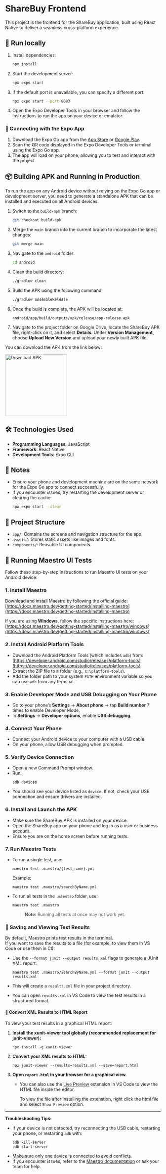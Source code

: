 # ShareBuy Frontend

This project is the frontend for the ShareBuy application, built using React Native to deliver a seamless cross-platform experience.

## 🚀 Run locally

1. Install dependencies:

   ```sh
   npm install
   ```

2. Start the development server:

   ```sh
   npx expo start
   ```

3. If the default port is unavailable, you can specify a different port:

   ```sh
   npx expo start --port 8083
   ```

4. Open the Expo Developer Tools in your browser and follow the instructions to run the app on your device or emulator.

### 📱 Connecting with the Expo App

1. Download the Expo Go app from the [App Store](https://apps.apple.com/) or [Google Play](https://play.google.com/).
2. Scan the QR code displayed in the Expo Developer Tools or terminal using the Expo Go app.
3. The app will load on your phone, allowing you to test and interact with the project.

## 📦 Building APK and Running in Production

To run the app on any Android device without relying on the Expo Go app or development server, you need to generate a standalone APK that can be installed and executed on all Android devices.

1. Switch to the `build-apk` branch:
   ```sh
   git checkout build-apk
   ```
2. Merge the `main` branch into the current branch to incorporate the latest changes:
   ```sh
   git merge main
   ```
3. Navigate to the `android` folder:

   ```sh
   cd android
   ```

4. Clean the build directory:

   ```sh
   ./gradlew clean
   ```

5. Build the APK using the following command:

   ```sh
   ./gradlew assembleRelease
   ```

6. Once the build is complete, the APK will be located at:
   ```
   android/app/build/outputs/apk/release/app-release.apk
   ```
7. Navigate to the project folder on Google Drive, locate the ShareBuy APK file, right-click on it, and select **Details**. Under **Version Management**, choose **Upload New Version** and upload your newly built APK file.

You can download the APK from the link below:

   <img src="assets/images/APK_QR.png" alt="Download APK" width="200" />

## 🛠️ Technologies Used

- **Programming Languages**: JavaScript
- **Framework**: React Native
- **Development Tools**: Expo CLI

## 📝 Notes

- Ensure your phone and development machine are on the same network for the Expo Go app to connect successfully.
- If you encounter issues, try restarting the development server or clearing the cache:
  ```sh
  npx expo start --clear
  ```

## 📂 Project Structure

- `app/`: Contains the screens and navigation structure for the app.
- `assets/`: Stores static assets like images and fonts.
- `components/`: Reusable UI components.

## 🧪 Running Maestro UI Tests

Follow these step-by-step instructions to run Maestro UI tests on your Android device:

### 1. Install Maestro

Download and install Maestro by following the official guide:  
[https://docs.maestro.dev/getting-started/installing-maestro](https://docs.maestro.dev/getting-started/installing-maestro)

If you are using **Windows**, follow the specific instructions here:  
[https://docs.maestro.dev/getting-started/installing-maestro/windows](https://docs.maestro.dev/getting-started/installing-maestro/windows)

### 2. Install Android Platform Tools

- Download the Android Platform Tools (which includes `adb`) from:  
  [https://developer.android.com/studio/releases/platform-tools](https://developer.android.com/studio/releases/platform-tools)
- Extract the ZIP file to a folder (e.g., `C:\platform-tools`).
- Add the folder path to your system `PATH` environment variable so you can use `adb` from any terminal.

### 3. Enable Developer Mode and USB Debugging on Your Phone

- Go to your phone’s **Settings** → **About phone** → tap **Build number** 7 times to enable Developer Mode.
- In **Settings** → **Developer options**, enable **USB debugging**.

### 4. Connect Your Phone

- Connect your Android device to your computer with a USB cable.
- On your phone, allow USB debugging when prompted.

### 5. Verify Device Connection

- Open a new Command Prompt window.
- Run:
  ```
  adb devices
  ```
- You should see your device listed as `device`. If not, check your USB connection and ensure drivers are installed.

### 6. Install and Launch the APK

- Make sure the ShareBuy APK is installed on your device.
- Open the ShareBuy app on your phone and log in as a user or business account.
- Ensure you are on the home screen before running tests.

### 7. Run Maestro Tests

- To run a single test, use:

  ```
  maestro test .maestro/{test_name}.yml
  ```

  Example:

  ```
  maestro test .maestro/searchByName.yml
  ```

- To run all tests in the `.maestro` folder, use:
  ```
  maestro test .maestro
  ```
  > **Note:** Running all tests at once may not work yet.

### 📄 Saving and Viewing Test Results

By default, Maestro prints test results in the terminal.  
If you want to save the results to a file (for example, to view them in VS Code or use them in CI):

- Use the `--format junit --output results.xml` flags to generate a JUnit XML report:

  ```
  maestro test .maestro/searchByName.yml --format junit --output results.xml
  ```

- This will create a `results.xml` file in your project directory.
- You can open `results.xml` in VS Code to view the test results in a structured format.

#### 🔄 Convert XML Results to HTML Report

To view your test results in a graphical HTML report:

1. **Install the xunit-viewer tool globally (recommended replacement for junit-viewer):**
   ```
   npm install -g xunit-viewer
   ```
2. **Convert your XML results to HTML:**
   ```
   npx junit-viewer --results=results.xml --save=report.html
   ```
3. **Open `report.html` in your browser for a graphical view.**

   - You can also use the [Live Preview](https://marketplace.visualstudio.com/items?itemName=ms-vscode.live-server) extension in VS Code to view the HTML file inside the editor.

     To view the file after installing the extenstion, right click the html file and select `Show Preview` option.

---

**Troubleshooting Tips:**

- If your device is not detected, try reconnecting the USB cable, restarting your phone, or restarting `adb` with:
  ```
  adb kill-server
  adb start-server
  ```
- Make sure only one device is connected to avoid conflicts.
- If you encounter issues, refer to the [Maestro documentation](https://docs.maestro.dev/) or ask your team for help.
